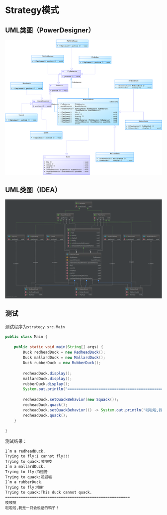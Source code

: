 # Strategy模式
## UML类图（PowerDesigner）
![image](pic/duckPowerDesigner.png)
## UML类图（IDEA）
![image](pic/duck.png)
## 测试
测试程序为`strategy.src.Main`
```java
public class Main {

    public static void main(String[] args) {
        Duck redheadDuck = new RedheadDuck();
        Duck mallardDuck = new MallardDuck();
        Duck rubberDuck = new RubberDuck();

        redheadDuck.display();
        mallardDuck.display();
        rubberDuck.display();
        System.out.println("========================================================");

        redheadDuck.setQuackBehavior(new Squack());
        redheadDuck.quack();
        redheadDuck.setQuackBehavior(() -> System.out.println("啦啦啦,我是一只会说话的鸭子！"));
        redheadDuck.quack();
    }

}
```
测试结果：
```text
I`m a redheadDuck.
Trying to fly:I cannot fly!!!
Trying to quack:吱吱吱
I`m a mallardDuck.
Trying to fly:拍翅膀
Trying to quack:呱呱呱
I`m a rubberDuck.
Trying to fly:喷射
Trying to quack:This duck cannot quack.
========================================================
吱吱吱
啦啦啦,我是一只会说话的鸭子！
```